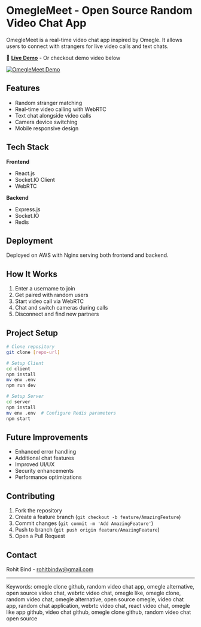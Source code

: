 # OmegleMeet - Open Source Random Video Chat App

OmegleMeet is a real-time video chat app inspired by Omegle. It allows users to connect with strangers for live video calls and text chats.

🔴 **[Live Demo](http://omegel-clone.devrohit.tech/)** - Or checkout demo video below

[![OmegleMeet Demo](https://img.youtube.com/vi/5kN1bHBxmmA/0.jpg)](https://www.youtube.com/watch?v=5kN1bHBxmmA)

## Features
- Random stranger matching
- Real-time video calling with WebRTC
- Text chat alongside video calls
- Camera device switching
- Mobile responsive design

## Tech Stack
**Frontend**
- React.js
- Socket.IO Client
- WebRTC

**Backend**
- Express.js
- Socket.IO
- Redis

## Deployment
Deployed on AWS with Nginx serving both frontend and backend.

## How It Works
1. Enter a username to join
2. Get paired with random users
3. Start video call via WebRTC
4. Chat and switch cameras during calls
5. Disconnect and find new partners

## Project Setup
```bash
# Clone repository
git clone [repo-url]

# Setup Client
cd client
npm install
mv env .env
npm run dev

# Setup Server
cd server
npm install
mv env .env  # Configure Redis parameters
npm start
```

## Future Improvements
- Enhanced error handling
- Additional chat features
- Improved UI/UX
- Security enhancements
- Performance optimizations

## Contributing
1. Fork the repository
2. Create a feature branch (`git checkout -b feature/AmazingFeature`)
3. Commit changes (`git commit -m 'Add AmazingFeature'`)
4. Push to branch (`git push origin feature/AmazingFeature`)
5. Open a Pull Request

## Contact
Rohit Bind - [rohitbindw@gmail.com](mailto:rohitbindw@gmail.com)

---
Keywords: omegle clone github, random video chat app, omegle alternative, open source video chat, webrtc video chat, omegle like, omegle clone, random video chat, omegle alternative, open source omegle, video chat app, random chat application, webrtc video chat, react video chat, omegle like app github, video chat github, omegle clone github, random video chat open source
